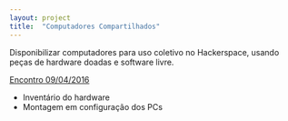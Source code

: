```yaml
---
layout: project
title:  "Computadores Compartilhados"
---
```


Disponibilizar computadores para uso coletivo no Hackerspace, usando peças de hardware doadas e software livre.

[Encontro 09/04/2016](http://www.meetup.com/pt-BR/Hackerspace-Blumenau/events/230114818/)
* Inventário do hardware
* Montagem em configuração dos PCs

